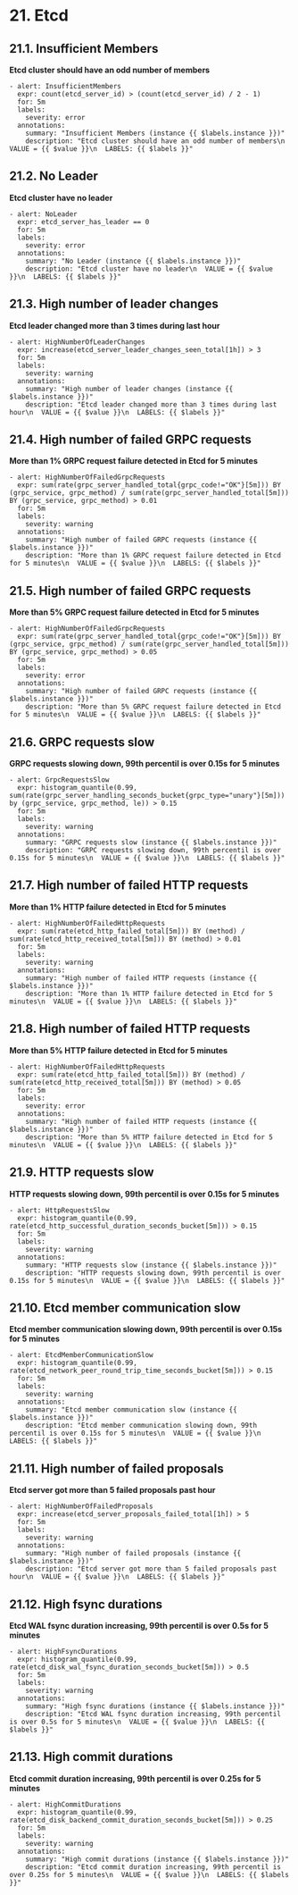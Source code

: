 # 21. Etcd

## 21.1. Insufficient Members

**Etcd cluster should have an odd number of members**

```
- alert: InsufficientMembers
  expr: count(etcd_server_id) > (count(etcd_server_id) / 2 - 1)
  for: 5m
  labels:
    severity: error
  annotations:
    summary: "Insufficient Members (instance {{ $labels.instance }})"
    description: "Etcd cluster should have an odd number of members\n  VALUE = {{ $value }}\n  LABELS: {{ $labels }}"
```

## 21.2. No Leader

**Etcd cluster have no leader**

```
- alert: NoLeader
  expr: etcd_server_has_leader == 0
  for: 5m
  labels:
    severity: error
  annotations:
    summary: "No Leader (instance {{ $labels.instance }})"
    description: "Etcd cluster have no leader\n  VALUE = {{ $value }}\n  LABELS: {{ $labels }}"
```

## 21.3. High number of leader changes

**Etcd leader changed more than 3 times during last hour**

```
- alert: HighNumberOfLeaderChanges
  expr: increase(etcd_server_leader_changes_seen_total[1h]) > 3
  for: 5m
  labels:
    severity: warning
  annotations:
    summary: "High number of leader changes (instance {{ $labels.instance }})"
    description: "Etcd leader changed more than 3 times during last hour\n  VALUE = {{ $value }}\n  LABELS: {{ $labels }}"
```

## 21.4. High number of failed GRPC requests

**More than 1% GRPC request failure detected in Etcd for 5 minutes**

```
- alert: HighNumberOfFailedGrpcRequests
  expr: sum(rate(grpc_server_handled_total{grpc_code!="OK"}[5m])) BY (grpc_service, grpc_method) / sum(rate(grpc_server_handled_total[5m])) BY (grpc_service, grpc_method) > 0.01
  for: 5m
  labels:
    severity: warning
  annotations:
    summary: "High number of failed GRPC requests (instance {{ $labels.instance }})"
    description: "More than 1% GRPC request failure detected in Etcd for 5 minutes\n  VALUE = {{ $value }}\n  LABELS: {{ $labels }}"
```

## 21.5. High number of failed GRPC requests

**More than 5% GRPC request failure detected in Etcd for 5 minutes**

```
- alert: HighNumberOfFailedGrpcRequests
  expr: sum(rate(grpc_server_handled_total{grpc_code!="OK"}[5m])) BY (grpc_service, grpc_method) / sum(rate(grpc_server_handled_total[5m])) BY (grpc_service, grpc_method) > 0.05
  for: 5m
  labels:
    severity: error
  annotations:
    summary: "High number of failed GRPC requests (instance {{ $labels.instance }})"
    description: "More than 5% GRPC request failure detected in Etcd for 5 minutes\n  VALUE = {{ $value }}\n  LABELS: {{ $labels }}"
```

## 21.6. GRPC requests slow

**GRPC requests slowing down, 99th percentil is over 0.15s for 5 minutes**

```
- alert: GrpcRequestsSlow
  expr: histogram_quantile(0.99, sum(rate(grpc_server_handling_seconds_bucket{grpc_type="unary"}[5m])) by (grpc_service, grpc_method, le)) > 0.15
  for: 5m
  labels:
    severity: warning
  annotations:
    summary: "GRPC requests slow (instance {{ $labels.instance }})"
    description: "GRPC requests slowing down, 99th percentil is over 0.15s for 5 minutes\n  VALUE = {{ $value }}\n  LABELS: {{ $labels }}"
```

## 21.7. High number of failed HTTP requests

**More than 1% HTTP failure detected in Etcd for 5 minutes**

```
- alert: HighNumberOfFailedHttpRequests
  expr: sum(rate(etcd_http_failed_total[5m])) BY (method) / sum(rate(etcd_http_received_total[5m])) BY (method) > 0.01
  for: 5m
  labels:
    severity: warning
  annotations:
    summary: "High number of failed HTTP requests (instance {{ $labels.instance }})"
    description: "More than 1% HTTP failure detected in Etcd for 5 minutes\n  VALUE = {{ $value }}\n  LABELS: {{ $labels }}"
```

## 21.8. High number of failed HTTP requests

**More than 5% HTTP failure detected in Etcd for 5 minutes**

```
- alert: HighNumberOfFailedHttpRequests
  expr: sum(rate(etcd_http_failed_total[5m])) BY (method) / sum(rate(etcd_http_received_total[5m])) BY (method) > 0.05
  for: 5m
  labels:
    severity: error
  annotations:
    summary: "High number of failed HTTP requests (instance {{ $labels.instance }})"
    description: "More than 5% HTTP failure detected in Etcd for 5 minutes\n  VALUE = {{ $value }}\n  LABELS: {{ $labels }}"
```

## 21.9. HTTP requests slow

**HTTP requests slowing down, 99th percentil is over 0.15s for 5 minutes**

```
- alert: HttpRequestsSlow
  expr: histogram_quantile(0.99, rate(etcd_http_successful_duration_seconds_bucket[5m])) > 0.15
  for: 5m
  labels:
    severity: warning
  annotations:
    summary: "HTTP requests slow (instance {{ $labels.instance }})"
    description: "HTTP requests slowing down, 99th percentil is over 0.15s for 5 minutes\n  VALUE = {{ $value }}\n  LABELS: {{ $labels }}"
```

## 21.10. Etcd member communication slow

**Etcd member communication slowing down, 99th percentil is over 0.15s for 5 minutes**

```
- alert: EtcdMemberCommunicationSlow
  expr: histogram_quantile(0.99, rate(etcd_network_peer_round_trip_time_seconds_bucket[5m])) > 0.15
  for: 5m
  labels:
    severity: warning
  annotations:
    summary: "Etcd member communication slow (instance {{ $labels.instance }})"
    description: "Etcd member communication slowing down, 99th percentil is over 0.15s for 5 minutes\n  VALUE = {{ $value }}\n  LABELS: {{ $labels }}"
```

## 21.11. High number of failed proposals

**Etcd server got more than 5 failed proposals past hour**

```
- alert: HighNumberOfFailedProposals
  expr: increase(etcd_server_proposals_failed_total[1h]) > 5
  for: 5m
  labels:
    severity: warning
  annotations:
    summary: "High number of failed proposals (instance {{ $labels.instance }})"
    description: "Etcd server got more than 5 failed proposals past hour\n  VALUE = {{ $value }}\n  LABELS: {{ $labels }}"
```

## 21.12. High fsync durations


**Etcd WAL fsync duration increasing, 99th percentil is over 0.5s for 5 minutes**


```
- alert: HighFsyncDurations
  expr: histogram_quantile(0.99, rate(etcd_disk_wal_fsync_duration_seconds_bucket[5m])) > 0.5
  for: 5m
  labels:
    severity: warning
  annotations:
    summary: "High fsync durations (instance {{ $labels.instance }})"
    description: "Etcd WAL fsync duration increasing, 99th percentil is over 0.5s for 5 minutes\n  VALUE = {{ $value }}\n  LABELS: {{ $labels }}"
```

## 21.13. High commit durations


**Etcd commit duration increasing, 99th percentil is over 0.25s for 5 minutes**

```
- alert: HighCommitDurations
  expr: histogram_quantile(0.99, rate(etcd_disk_backend_commit_duration_seconds_bucket[5m])) > 0.25
  for: 5m
  labels:
    severity: warning
  annotations:
    summary: "High commit durations (instance {{ $labels.instance }})"
    description: "Etcd commit duration increasing, 99th percentil is over 0.25s for 5 minutes\n  VALUE = {{ $value }}\n  LABELS: {{ $labels }}"
```



